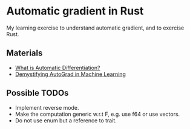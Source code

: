 # Automatic gradient in Rust

My learning exercise to understand automatic gradient, and to exercise Rust.

## Materials

- [What is Automatic Differentiation?](https://www.youtube.com/watch?v=wG_nF1awSSY)
- [Demystifying AutoGrad in Machine Learning](https://medium.com/@weidagang/demystifying-autograd-in-machine-learning-eb7d5c875ff2)

## Possible TODOs

- Implement reverse mode.
- Make the computation generic w.r.t F, e.g. use f64 or use vectors.
- Do not use enum but a reference to trait.
